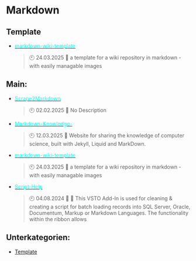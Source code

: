 # Markdown

## Template
- [<span style="color:cyan">markdown-wiki-template</span>](https://github.com/Thamielis/markdown-wiki-template)
	> :clock10: 24.03.2025
	> :memo: a template for a wiki repository in markdown - with easily managable images
## Main:
- [<span style="color:cyan">Scrape2Markdown</span>](https://github.com/In-Pro-Org/Scrape2Markdown)
	> :clock10: 02.02.2025
	> :memo: No Description
- [<span style="color:cyan">Markdown-Knowledge-</span>](https://github.com/In-Pro-Org/Markdown-Knowledge-)
	> :clock10: 12.03.2025
	> :memo: Website for sharing the knowledge of computer science, built with Jekyll, Liquid and MarkDown.
- [<span style="color:cyan">markdown-wiki-template</span>](https://github.com/Thamielis/markdown-wiki-template)
	> :clock10: 24.03.2025
	> :memo: a template for a wiki repository in markdown - with easily managable images
- [<span style="color:cyan">Script-Help</span>](https://github.com/Thamielis/Script-Help)
	> :clock10: 04.08.2024
	> :memo: :memo: This VSTO Add-In is used for cleaning & creating a script for batch loading records into SQL Server, Oracle, Documentum, Markup or Markdown Languages. The functionality within the ribbon allows

## Unterkategorien:
- [Template](Template.md)

